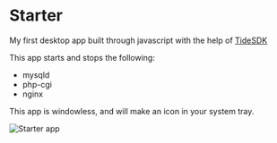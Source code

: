 Starter
====

My first desktop app built through javascript with the help of [TideSDK](http://tidesdk.com)

This app starts and stops the following:

- mysqld
- php-cgi
- nginx

This app is windowless, and will make an icon in your system tray.

![Starter app](http://i.imgur.com/Yy2gx0y.png)